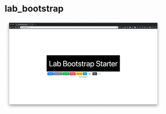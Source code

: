 # lab_bootstrap

![screen Shot 2562-04-09 at 03.11.36](./screenshot/ScreenShot_2562-04-09_at_03-11-36.png)
